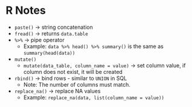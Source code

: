 # R Notes

- `paste()` -> string concatenation
- `fread()` -> returns `data.table`
- `%>%` -> pipe operator
    - Example: `data %>% head() %>% summary()` is the same as `summary(head(data))` 
- `mutate()`
    - `mutate(data_table, column_name = value)` -> set column value, if column does not exist, it will be created
- `rbind()` -> bind rows - similar to `UNION` in SQL
    - Note: The number of columns must match.
- `replace_na()` -> replace NA values
    - Example: `replace_na(data, list(column_name = value))`
